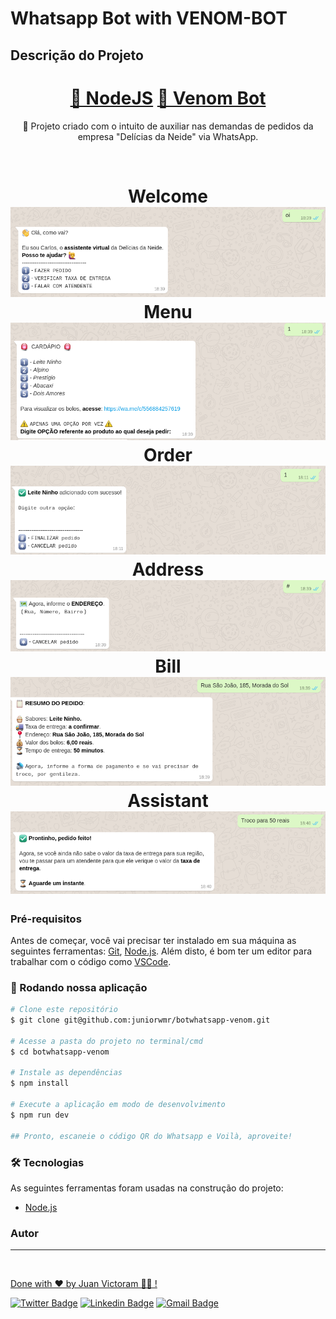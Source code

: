 # Whatsapp Bot with VENOM-BOT

## Descrição do Projeto

<p align="center"></p>
<h1 align="center">
    <a href="https://nodejs.org/en/">🔗 NodeJS</a>
    <a href="https://www.npmjs.com/package/venom-bot">🧠 Venom Bot</a>
</h1>
<p align="center">🚀 Projeto criado com o intuito de auxiliar nas demandas de pedidos da empresa "Delícias da Neide" via WhatsApp.</p>
<br>
<h1 align="center">
  Welcome
  <img alt="Welcome" title="Welcome" src="./assets/welcome.png" />
  Menu
  <img alt="Menu" title="Menu" src="./assets/menu.png" />
  Order
  <img alt="Order" title="Order" src="./assets/order.png" />
  Address
  <img alt="Address" title="Address" src="./assets/address.png" />
  Bill
  <img alt="Bill" title="Bill" src="./assets/bill.png" />
  Assistant
  <img alt="Assistant" title="Assistant" src="./assets/assistant.png" />
</h1>

### Pré-requisitos

Antes de começar, você vai precisar ter instalado em sua máquina as seguintes ferramentas:
[Git](https://git-scm.com), [Node.js](https://nodejs.org/en/).
Além disto, é bom ter um editor para trabalhar com o código como [VSCode](https://code.visualstudio.com/).

### 🎲 Rodando nossa aplicação

```bash
# Clone este repositório
$ git clone git@github.com:juniorwmr/botwhatsapp-venom.git

# Acesse a pasta do projeto no terminal/cmd
$ cd botwhatsapp-venom

# Instale as dependências
$ npm install

# Execute a aplicação em modo de desenvolvimento
$ npm run dev

## Pronto, escaneie o código QR do Whatsapp e Voilà, aproveite!
```

### 🛠 Tecnologias

As seguintes ferramentas foram usadas na construção do projeto:

- [Node.js](https://nodejs.org/en/)

### Autor

---

<a href="https://juanvictoram.github.io/">
 <img style="border-radius: 30;" src="https://avatars.githubusercontent.com/u/119392809?v=4" width="100px;" alt=""/>
 <br />

Done with ❤️ by Juan Victoram 👋🏽 !

[![Twitter Badge](https://img.shields.io/badge/-@juniorwmr-1ca0f1?style=flat-square&labelColor=1ca0f1&logo=twitter&logoColor=white&link=https://twitter.com/juniorwmr)](https://twitter.com/juniorwmr) [![Linkedin Badge](https://img.shields.io/badge/-Washington-blue?style=flat-square&logo=Linkedin&logoColor=white&link=https://www.linkedin.com/in/juniorwmr/)](https://www.linkedin.com/in/juniorwmr/)
[![Gmail Badge](https://img.shields.io/badge/-juniorwmr@gmail.com-c14438?style=flat-square&logo=Gmail&logoColor=white&link=mailto:juniorripardo@gmail.com)](mailto:juniorripardo@gmail.com)
